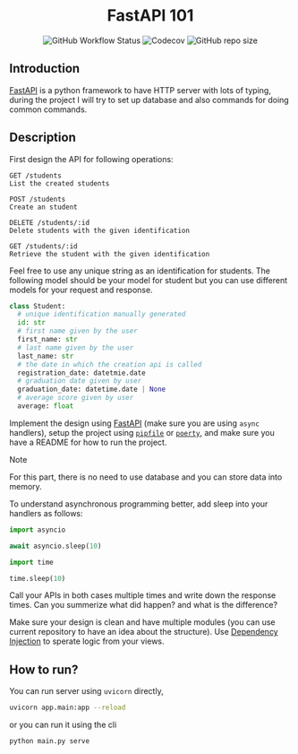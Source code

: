 <h1 align="center">FastAPI 101</h1>

<p align="center">
<img alt="GitHub Workflow Status" src="https://img.shields.io/github/actions/workflow/status/1995parham-learning/fastapi101/ci.yml?logo=github&style=for-the-badge">
<img alt="Codecov" src="https://img.shields.io/codecov/c/github/1995parham-learning/fastapi101?logo=codecov&style=for-the-badge">
<img alt="GitHub repo size" src="https://img.shields.io/github/repo-size/1995parham-learning/fastapi101?logo=github&style=for-the-badge">
 </p>

## Introduction

[FastAPI](https://fastapi.tiangolo.com/) is a python framework to have HTTP server with lots of typing,
during the project I will try to set up database and also commands for doing common commands.

## Description

First design the API for following operations:

```
GET /students
List the created students

POST /students
Create an student

DELETE /students/:id
Delete students with the given identification

GET /students/:id
Retrieve the student with the given identification
```

Feel free to use any unique string as an identification for students. The following model
should be your model for student but you can use different models for your request and response.

```python
class Student:
  # unique identification manually generated
  id: str
  # first name given by the user
  first_name: str
  # last name given by the user
  last_name: str
  # the date in which the creation api is called
  registration_date: datetmie.date
  # graduation date given by user
  graduation_date: datetime.date | None
  # average score given by user
  average: float
```

Implement the design using [FastAPI](https://fastapi.tiangolo.com/) (make sure you are using `async` handlers), setup the project using [`pipfile`](https://pipenv.pypa.io/en/latest/) or [`poerty`](https://python-poetry.org/),
and make sure you have a README for how to run the project.

> [!NOTE]
> For this part, there is no need to use database and you can store data into memory.

To understand asynchronous programming better, add sleep into your handlers as follows:

```python
import asyncio

await asyncio.sleep(10)
```
```python
import time

time.sleep(10)
```

Call your APIs in both cases multiple times and write down the response times.
Can you summerize what did happen? and what is the difference?

Make sure your design is clean and have multiple modules (you can use current repository to have an idea about the structure).
Use [Dependency Injection](https://fastapi.tiangolo.com/tutorial/dependencies/) to sperate logic from your views.

## How to run?

You can run server using `uvicorn` directly,

```bash
uvicorn app.main:app --reload
```

or you can run it using the cli

```bash
python main.py serve
```
